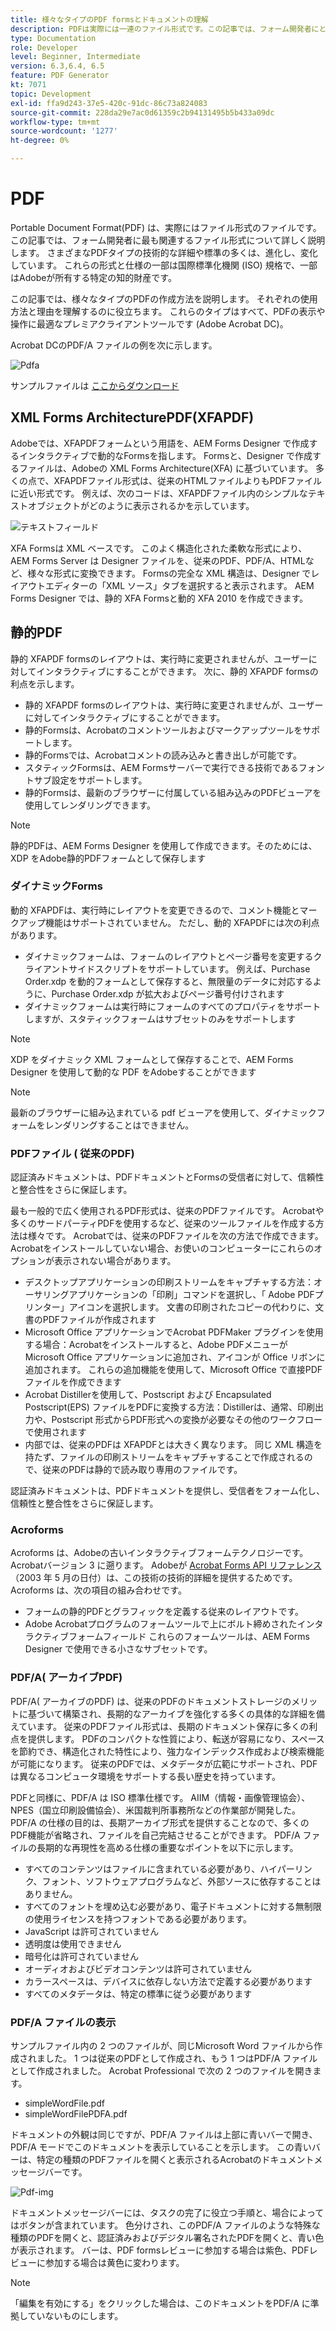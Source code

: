 ```yaml
---
title: 様々なタイプのPDF formsとドキュメントの理解
description: PDFは実際には一連のファイル形式です。この記事では、フォーム開発者にとって重要で関連性の高いPDFの種類について説明します。
type: Documentation
role: Developer
level: Beginner, Intermediate
version: 6.3,6.4, 6.5
feature: PDF Generator
kt: 7071
topic: Development
exl-id: ffa9d243-37e5-420c-91dc-86c73a824083
source-git-commit: 228da29e7ac0d61359c2b94131495b5b433a09dc
workflow-type: tm+mt
source-wordcount: '1277'
ht-degree: 0%

---
```


# PDF

Portable Document Format(PDF) は、実際にはファイル形式のファイルです。この記事では、フォーム開発者に最も関連するファイル形式について詳しく説明します。 さまざまなPDFタイプの技術的な詳細や標準の多くは、進化し、変化しています。 これらの形式と仕様の一部は国際標準化機関 (ISO) 規格で、一部はAdobeが所有する特定の知的財産です。

この記事では、様々なタイプのPDFの作成方法を説明します。 それぞれの使用方法と理由を理解するのに役立ちます。 これらのタイプはすべて、PDFの表示や操作に最適なプレミアクライアントツールです (Adobe Acrobat DC)。

Acrobat DCのPDF/A ファイルの例を次に示します。

![Pdfa](assets/pdfa-file-in-acrobat.png)

サンプルファイルは [ここからダウンロード](assets/pdf-file-types.zip)

## XML Forms ArchitecturePDF(XFAPDF)

Adobeでは、XFAPDFフォームという用語を、AEM Forms Designer で作成するインタラクティブで動的なFormsを指します。 Formsと、Designer で作成するファイルは、Adobeの XML Forms Architecture(XFA) に基づいています。 多くの点で、XFAPDFファイル形式は、従来のHTMLファイルよりもPDFファイルに近い形式です。 例えば、次のコードは、XFAPDFファイル内のシンプルなテキストオブジェクトがどのように表示されるかを示しています。

![テキストフィールド](assets/text-field.JPG)

XFA Formsは XML ベースです。 このよく構造化された柔軟な形式により、AEM Forms Server は Designer ファイルを、従来のPDF、PDF/A、HTMLなど、様々な形式に変換できます。 Formsの完全な XML 構造は、Designer でレイアウトエディターの「XML ソース」タブを選択すると表示されます。 AEM Forms Designer では、静的 XFA Formsと動的 XFA 2010 を作成できます。

## 静的PDF

静的 XFAPDF formsのレイアウトは、実行時に変更されませんが、ユーザーに対してインタラクティブにすることができます。 次に、静的 XFAPDF formsの利点を示します。

* 静的 XFAPDF formsのレイアウトは、実行時に変更されませんが、ユーザーに対してインタラクティブにすることができます。
* 静的Formsは、Acrobatのコメントツールおよびマークアップツールをサポートします。
* 静的Formsでは、Acrobatコメントの読み込みと書き出しが可能です。
* スタティックFormsは、AEM Formsサーバーで実行できる技術であるフォントサブ設定をサポートします。
* 静的Formsは、最新のブラウザーに付属している組み込みのPDFビューアを使用してレンダリングできます。

>[!NOTE]
>
> 静的PDFは、AEM Forms Designer を使用して作成できます。そのためには、XDP をAdobe静的PDFフォームとして保存します



### ダイナミックForms

動的 XFAPDFは、実行時にレイアウトを変更できるので、コメント機能とマークアップ機能はサポートされていません。 ただし、動的 XFAPDFには次の利点があります。

* ダイナミックフォームは、フォームのレイアウトとページ番号を変更するクライアントサイドスクリプトをサポートしています。 例えば、Purchase Order.xdp を動的フォームとして保存すると、無限量のデータに対応するように、Purchase Order.xdp が拡大およびページ番号付けされます
* ダイナミックフォームは実行時にフォームのすべてのプロパティをサポートしますが、スタティックフォームはサブセットのみをサポートします

>[!NOTE]
>
> XDP をダイナミック XML フォームとして保存することで、AEM Forms Designer を使用して動的な PDF をAdobeすることができます

>[!NOTE]
>
> 最新のブラウザーに組み込まれている pdf ビューアを使用して、ダイナミックフォームをレンダリングすることはできません。

### PDFファイル ( 従来のPDF)

認証済みドキュメントは、PDFドキュメントとFormsの受信者に対して、信頼性と整合性をさらに保証します。

最も一般的で広く使用されるPDF形式は、従来のPDFファイルです。 Acrobatや多くのサードパーティPDFを使用するなど、従来のツールファイルを作成する方法は様々です。 Acrobatでは、従来のPDFファイルを次の方法で作成できます。 Acrobatをインストールしていない場合、お使いのコンピューターにこれらのオプションが表示されない場合があります。

* デスクトップアプリケーションの印刷ストリームをキャプチャする方法：オーサリングアプリケーションの「印刷」コマンドを選択し、「 Adobe PDFプリンター」アイコンを選択します。 文書の印刷されたコピーの代わりに、文書のPDFファイルが作成されます
* Microsoft Office アプリケーションでAcrobat PDFMaker プラグインを使用する場合：Acrobatをインストールすると、Adobe PDFメニューがMicrosoft Office アプリケーションに追加され、アイコンが Office リボンに追加されます。 これらの追加機能を使用して、Microsoft Office で直接PDFファイルを作成できます
* Acrobat Distillerを使用して、Postscript および Encapsulated Postscript(EPS) ファイルをPDFに変換する方法：Distillerは、通常、印刷出力や、Postscript 形式からPDF形式への変換が必要なその他のワークフローで使用されます
* 内部では、従来のPDFは XFAPDFとは大きく異なります。 同じ XML 構造を持たず、ファイルの印刷ストリームをキャプチャすることで作成されるので、従来のPDFは静的で読み取り専用のファイルです。

認証済みドキュメントは、PDFドキュメントを提供し、受信者をフォーム化し、信頼性と整合性をさらに保証します。

### Acroforms

Acroforms は、Adobeの古いインタラクティブフォームテクノロジーです。Acrobatバージョン 3 に遡ります。 Adobeが [Acrobat Forms API リファレンス](assets/FormsAPIReference.pdf)（2003 年 5 月の日付）は、この技術の技術的詳細を提供するためです。 Acroforms は、次の項目の組み合わせです。

* フォームの静的PDFとグラフィックを定義する従来のレイアウトです。
* Adobe Acrobatプログラムのフォームツールで上にボルト締めされたインタラクティブフォームフィールド これらのフォームツールは、AEM Forms Designer で使用できる小さなサブセットです。

### PDF/A( アーカイブPDF)

PDF/A( アーカイブのPDF) は、従来のPDFのドキュメントストレージのメリットに基づいて構築され、長期的なアーカイブを強化する多くの具体的な詳細を備えています。 従来のPDFファイル形式は、長期のドキュメント保存に多くの利点を提供します。 PDFのコンパクトな性質により、転送が容易になり、スペースを節約でき、構造化された特性により、強力なインデックス作成および検索機能が可能になります。 従来のPDFでは、メタデータが広範にサポートされ、PDFは異なるコンピュータ環境をサポートする長い歴史を持っています。

PDFと同様に、PDF/A は ISO 標準仕様です。 AIIM（情報・画像管理協会）、NPES（国立印刷設備協会）、米国裁判所事務所などの作業部が開発した。 PDF/A の仕様の目的は、長期アーカイブ形式を提供することなので、多くのPDF機能が省略され、ファイルを自己完結させることができます。 PDF/A ファイルの長期的な再現性を高める仕様の重要なポイントを以下に示します。

* すべてのコンテンツはファイルに含まれている必要があり、ハイパーリンク、フォント、ソフトウェアプログラムなど、外部ソースに依存することはありません。
* すべてのフォントを埋め込む必要があり、電子ドキュメントに対する無制限の使用ライセンスを持つフォントである必要があります。
* JavaScript は許可されていません
* 透明度は使用できません
* 暗号化は許可されていません
* オーディオおよびビデオコンテンツは許可されていません
* カラースペースは、デバイスに依存しない方法で定義する必要があります
* すべてのメタデータは、特定の標準に従う必要があります

### PDF/A ファイルの表示

サンプルファイル内の 2 つのファイルが、同じMicrosoft Word ファイルから作成されました。 1 つは従来のPDFとして作成され、もう 1 つはPDF/A ファイルとして作成されました。 Acrobat Professional で次の 2 つのファイルを開きます。

* simpleWordFile.pdf
* simpleWordFilePDFA.pdf

ドキュメントの外観は同じですが、PDF/A ファイルは上部に青いバーで開き、PDF/A モードでこのドキュメントを表示していることを示します。 この青いバーは、特定の種類のPDFファイルを開くと表示されるAcrobatのドキュメントメッセージバーです。

![Pdf-img](assets/pdfa-message.png)

ドキュメントメッセージバーには、タスクの完了に役立つ手順と、場合によってはボタンが含まれています。 色分けされ、このPDF/A ファイルのような特殊な種類のPDFを開くと、認証済みおよびデジタル署名されたPDFを開くと、青い色が表示されます。 バーは、PDF formsレビューに参加する場合は紫色、PDFレビューに参加する場合は黄色に変わります。

>[!NOTE]
>
> 「編集を有効にする」をクリックした場合は、このドキュメントをPDF/A に準拠していないものにします。
